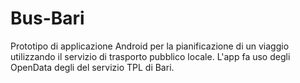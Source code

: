Bus-Bari
========

Prototipo di applicazione Android per la pianificazione di un viaggio utilizzando il servizio di trasporto pubblico locale. L'app fa uso degli OpenData degli del servizio TPL di Bari.
